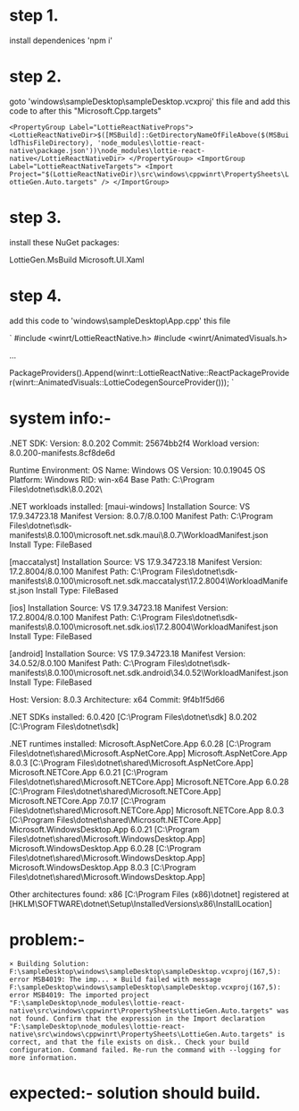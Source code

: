 # step 1.
install dependenices 'npm i'

# step 2.
goto 'windows\sampleDesktop\sampleDesktop.vcxproj' this file and add this code to after this "Microsoft.Cpp.targets"

`
<PropertyGroup Label="LottieReactNativeProps">
    <LottieReactNativeDir>$([MSBuild]::GetDirectoryNameOfFileAbove($(MSBuildThisFileDirectory), 'node_modules\lottie-react-native\package.json'))\node_modules\lottie-react-native</LottieReactNativeDir>
</PropertyGroup>
<ImportGroup Label="LottieReactNativeTargets">
    <Import Project="$(LottieReactNativeDir)\src\windows\cppwinrt\PropertySheets\LottieGen.Auto.targets" />
</ImportGroup>
`

# step 3.

install these NuGet packages:

LottieGen.MsBuild
Microsoft.UI.Xaml

# step 4.
add this code to 'windows\sampleDesktop\App.cpp' this file

`
#include <winrt/LottieReactNative.h>
#include <winrt/AnimatedVisuals.h>

...

PackageProviders().Append(winrt::LottieReactNative::ReactPackageProvider(winrt::AnimatedVisuals::LottieCodegenSourceProvider()));
`


# system info:- 

.NET SDK:
 Version:           8.0.202
 Commit:            25674bb2f4
 Workload version:  8.0.200-manifests.8cf8de6d

Runtime Environment:
 OS Name:     Windows
 OS Version:  10.0.19045
 OS Platform: Windows
 RID:         win-x64
 Base Path:   C:\Program Files\dotnet\sdk\8.0.202\

.NET workloads installed:
 [maui-windows]
   Installation Source: VS 17.9.34723.18
   Manifest Version:    8.0.7/8.0.100
   Manifest Path:       C:\Program Files\dotnet\sdk-manifests\8.0.100\microsoft.net.sdk.maui\8.0.7\WorkloadManifest.json
   Install Type:        FileBased

 [maccatalyst]
   Installation Source: VS 17.9.34723.18
   Manifest Version:    17.2.8004/8.0.100
   Manifest Path:       C:\Program Files\dotnet\sdk-manifests\8.0.100\microsoft.net.sdk.maccatalyst\17.2.8004\WorkloadManifest.json
   Install Type:        FileBased

 [ios]
   Installation Source: VS 17.9.34723.18
   Manifest Version:    17.2.8004/8.0.100
   Manifest Path:       C:\Program Files\dotnet\sdk-manifests\8.0.100\microsoft.net.sdk.ios\17.2.8004\WorkloadManifest.json
   Install Type:        FileBased

 [android]
   Installation Source: VS 17.9.34723.18
   Manifest Version:    34.0.52/8.0.100
   Manifest Path:       C:\Program Files\dotnet\sdk-manifests\8.0.100\microsoft.net.sdk.android\34.0.52\WorkloadManifest.json
   Install Type:        FileBased


Host:
  Version:      8.0.3
  Architecture: x64
  Commit:       9f4b1f5d66

.NET SDKs installed:
  6.0.420 [C:\Program Files\dotnet\sdk]
  8.0.202 [C:\Program Files\dotnet\sdk]

.NET runtimes installed:
  Microsoft.AspNetCore.App 6.0.28 [C:\Program Files\dotnet\shared\Microsoft.AspNetCore.App]
  Microsoft.AspNetCore.App 8.0.3 [C:\Program Files\dotnet\shared\Microsoft.AspNetCore.App]
  Microsoft.NETCore.App 6.0.21 [C:\Program Files\dotnet\shared\Microsoft.NETCore.App]
  Microsoft.NETCore.App 6.0.28 [C:\Program Files\dotnet\shared\Microsoft.NETCore.App]
  Microsoft.NETCore.App 7.0.17 [C:\Program Files\dotnet\shared\Microsoft.NETCore.App]
  Microsoft.NETCore.App 8.0.3 [C:\Program Files\dotnet\shared\Microsoft.NETCore.App]
  Microsoft.WindowsDesktop.App 6.0.21 [C:\Program Files\dotnet\shared\Microsoft.WindowsDesktop.App]
  Microsoft.WindowsDesktop.App 6.0.28 [C:\Program Files\dotnet\shared\Microsoft.WindowsDesktop.App]
  Microsoft.WindowsDesktop.App 8.0.3 [C:\Program Files\dotnet\shared\Microsoft.WindowsDesktop.App]

Other architectures found:
  x86   [C:\Program Files (x86)\dotnet]
    registered at [HKLM\SOFTWARE\dotnet\Setup\InstalledVersions\x86\InstallLocation]


# problem:- 
`× Building Solution: F:\sampleDesktop\windows\sampleDesktop\sampleDesktop.vcxproj(167,5): error MSB4019: The imp...
 × Build failed with message F:\sampleDesktop\windows\sampleDesktop\sampleDesktop.vcxproj(167,5): error MSB4019: The imported project "F:\sampleDesktop\node_modules\lottie-react-native\src\windows\cppwinrt\PropertySheets\LottieGen.Auto.targets" was not found. Confirm that the expression in the Import declaration "F:\sampleDesktop\node_modules\lottie-react-native\src\windows\cppwinrt\PropertySheets\LottieGen.Auto.targets" is correct, and that the file exists on disk.. Check your build configuration.
Command failed. Re-run the command with --logging for more information.`

# expected:- solution should build.